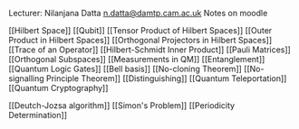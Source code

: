 Lecturer: Nilanjana Datta
n.datta@damtp.cam.ac.uk
Notes on moodle

[[Hilbert Space]]
[[Qubit]]
[[Tensor Product of Hilbert Spaces]]
[[Outer Product in Hilbert Spaces]]
[[Orthogonal Projectors in Hilbert Spaces]]
[[Trace of an Operator]]
[[Hilbert-Schmidt Inner Product]]
[[Pauli Matrices]]
[[Orthogonal Subspaces]]
[[Measurements in QM]]
[[Entanglement]]
[[Quantum Logic Gates]]
[[Bell basis]]
[[No-cloning Theorem]]
[[No-signalling Principle Theorem]]
[[Distinguishing]]
[[Quantum Teleportation]]
[[Quantum Cryptography]]

[[Deutch-Jozsa algorithm]]
[[Simon's Problem]]
[[Periodicity Determination]]